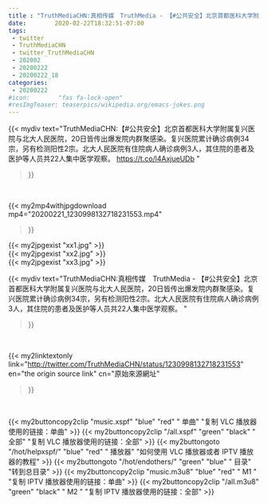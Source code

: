 ```yaml
---
title : "TruthMediaCHN:真相传媒　TruthMedia - 【#公共安全】北京首都医科大学附属复兴医院与北大人民医院，20日皆传出爆发院内群聚感染。复兴医院累计确诊病例34宗，另有检测阳性2宗。北大人民医院有住院病人确诊病例3人，其住院的患者及医护等人员共22人集中医学观察。 "
date:        2020-02-22T18:32:51-07:00
tags:
 - twitter
 - TruthMediaCHN
 - twitter_TruthMediaCHN
 - 202002
 - 20200222
 - 20200222_18
categories:
 - 20200222
#icon:        "fas fa-lock-open"
#resImgTeaser: teaserpics/wikipedia.org/emacs-jokes.png
---
```


{{< mydiv text="TruthMediaCHN:【#公共安全】北京首都医科大学附属复兴医院与北大人民医院，20日皆传出爆发院内群聚感染。复兴医院累计确诊病例34宗，另有检测阳性2宗。北大人民医院有住院病人确诊病例3人，其住院的患者及医护等人员共22人集中医学观察。 https://t.co/l4AxjueUDb "
>}}
<br>


{{< my2mp4withjpgdownload mp4="20200221_1230998132718231553.mp4"
>}}

{{< my2jpgexist "xx1.jpg" >}}<br>
{{< my2jpgexist "xx2.jpg" >}}<br>
{{< my2jpgexist "xx3.jpg" >}}<br>



{{< mydiv text="TruthMediaCHN:真相传媒　TruthMedia - 【#公共安全】北京首都医科大学附属复兴医院与北大人民医院，20日皆传出爆发院内群聚感染。复兴医院累计确诊病例34宗，另有检测阳性2宗。北大人民医院有住院病人确诊病例3人，其住院的患者及医护等人员共22人集中医学观察。 "
>}}
<br>

{{< my2linktextonly link="http://twitter.com/TruthMediaCHN/status/1230998132718231553"
en="the origin source link" cn="原始來源網址"
>}}


<br>

{{< my2buttoncopy2clip "music.xspf"        "blue"   "red"    " 单曲"  "复制 VLC 播放器使用的链接：单曲" >}} {{< my2buttoncopy2clip "/all.xspf"         "green"  "black"  " 全部"  "复制 VLC 播放器使用的链接：全部" >}} {{< my2buttongoto      "/hot/helpxspf/"    "blue"   "red"    " 播放器" "如何使用 VLC 播放器或者 IPTV 播放器的教程" >}} {{< my2buttongoto      "/hot/endothers/"   "green"  "blue"   " 目录"   "转到总目录" >}} {{< my2buttoncopy2clip "music.m3u8"        "blue"   "red"    " M1 "    "复制 IPTV 播放器使用的链接：单曲" >}} {{< my2buttoncopy2clip "/all.m3u8"         "green"  "black"  " M2 "    "复制 IPTV 播放器使用的链接：全部" >}} 
